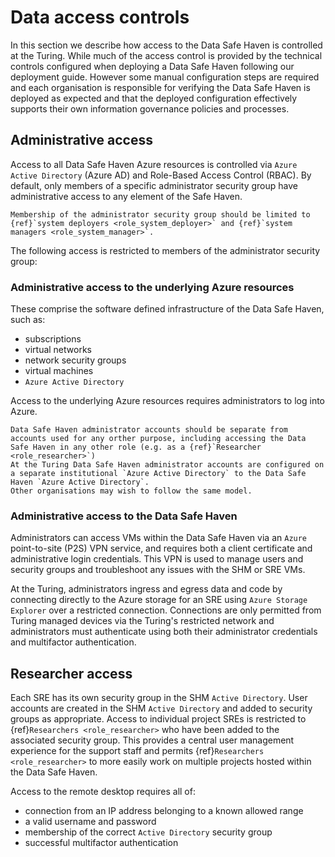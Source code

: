 # Data access controls

In this section we describe how access to the Data Safe Haven is controlled at the Turing.
While much of the access control is provided by the technical controls configured when deploying a Data Safe Haven following our deployment guide.
However some manual configuration steps are required and each organisation is responsible for verifying the Data Safe Haven is deployed as expected and that the deployed configuration effectively supports their own information governance policies and processes.

## Administrative access

Access to all Data Safe Haven Azure resources is controlled via `Azure Active Directory` (Azure AD) and Role-Based Access Control (RBAC).
By default, only members of a specific administrator security group have administrative access to any element of the Safe Haven.

```{important}
Membership of the administrator security group should be limited to {ref}`system deployers <role_system_deployer>` and {ref}`system managers <role_system_manager>`.
```

The following access is restricted to members of the administrator security group:

### Administrative access to the underlying Azure resources

These comprise the software defined infrastructure of the Data Safe Haven, such as:

- subscriptions
- virtual networks
- network security groups
- virtual machines
- `Azure Active Directory`

Access to the underlying Azure resources requires administrators to log into Azure.

```{hint}
Data Safe Haven administrator accounts should be separate from accounts used for any orther purpose, including accessing the Data Safe Haven in any other role (e.g. as a {ref}`Researcher <role_researcher>`)
At the Turing Data Safe Haven administrator accounts are configured on a separate institutional `Azure Active Directory` to the Data Safe Haven `Azure Active Directory`.
Other organisations may wish to follow the same model.
```

### Administrative access to the Data Safe Haven

Administrators can access VMs within the Data Safe Haven via an `Azure` point-to-site (P2S) VPN service, and requires both a client certificate and administrative login credentials.
This VPN is used to manage users and security groups and troubleshoot any issues with the SHM or SRE VMs.

At the Turing, administrators ingress and egress data and code by connecting directly to the Azure storage for an SRE using `Azure Storage Explorer` over a restricted connection.
Connections are only permitted from Turing managed devices via the Turing's restricted network and administrators must authenticate using both their administrator credentials and multifactor authentication.

## Researcher access

Each SRE has its own security group in the SHM `Active Directory`.
User accounts are created in the SHM `Active Directory` and added to security groups as appropriate.
Access to individual project SREs is restricted to {ref}`Researchers <role_researcher>` who have been added to the associated security group.
This provides a central user management experience for the support staff and permits {ref}`Researchers <role_researcher>` to more easily work on multiple projects hosted within the Data Safe Haven.

Access to the remote desktop requires all of:

- connection from an IP address belonging to a known allowed range
- a valid username and password
- membership of the correct `Active Directory` security group
- successful multifactor authentication
